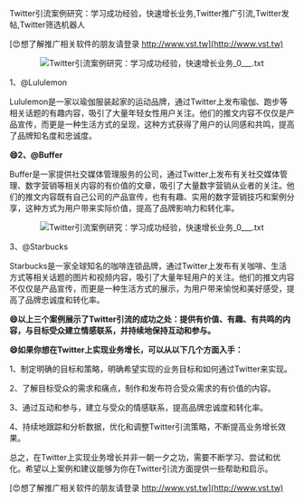 Twitter引流案例研究：学习成功经验，快速增长业务,Twitter推广引流,Twitter发帖,Twitter筛选机器人

[😍想了解推广相关软件的朋友请登录 http://www.vst.tw](http://www.vst.tw)

 <center><img src="https://vst.tw/MP4/tuiguang/png/0.png" alt="Twitter引流案例研究：学习成功经验，快速增长业务_0___.txt"></center>

1、@Lululemon

Lululemon是一家以瑜伽服装起家的运动品牌，通过Twitter上发布瑜伽、跑步等相关话题的有趣内容，吸引了大量年轻女性用户关注。他们的推文内容不仅仅是产品宣传，而更是一种生活方式的呈现，这种方式获得了用户的认同感和共鸣，提高了品牌知名度和忠诚度。

**😄2、@Buffer**

Buffer是一家提供社交媒体管理服务的公司，通过Twitter上发布有关社交媒体管理、数字营销等相关内容的有价值的文章，吸引了大量数字营销从业者的关注。他们的推文内容既有自己公司的产品宣传，也有有趣、实用的数字营销技巧和案例分享，这种方式为用户带来实际价值，提高了品牌影响力和转化率。

 <center><img src="https://vst.tw/MP4/tuiguang/png/4.png" alt="Twitter引流案例研究：学习成功经验，快速增长业务_0___.txt"></center>

3、@Starbucks

Starbucks是一家全球知名的咖啡连锁品牌，通过Twitter上发布有关咖啡、生活方式等相关话题的图片和视频内容，吸引了大量年轻用户的关注。他们的推文内容不仅仅是产品宣传，而更是一种生活方式的展示，为用户带来愉悦和美好感受，提高了品牌忠诚度和转化率。

**😄以上三个案例展示了Twitter引流的成功之处：提供有价值、有趣、有共鸣的内容，与目标受众建立情感联系，并持续地保持互动和参与。**

**😄如果你想在Twitter上实现业务增长，可以从以下几个方面入手：**

1、制定明确的目标和策略，明确希望实现的业务目标和如何通过Twitter来实现。

2、了解目标受众的需求和痛点，制作和发布符合受众需求的有价值的内容。

3、通过互动和参与，建立与受众的情感联系，提高品牌忠诚度和转化率。

4、持续地跟踪和分析数据，优化和调整Twitter引流策略，不断提高业务增长效果。

总之，在Twitter上实现业务增长并非一朝一夕之功，需要不断学习、尝试和优化。希望以上案例和建议能够为你在Twitter引流方面提供一些帮助和启示。

[😍想了解推广相关软件的朋友请登录 http://www.vst.tw](http://www.vst.tw)



